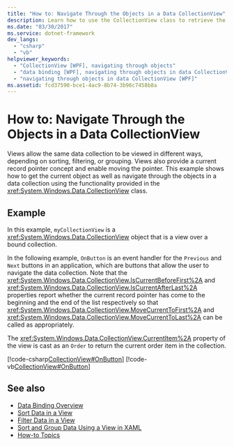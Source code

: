 ```yaml
---
title: "How to: Navigate Through the Objects in a Data CollectionView"
description: Learn how to use the CollectionView class to retrieve the current object as well as navigate through the objects in a data collection.
ms.date: "03/30/2017"
ms.service: dotnet-framework
dev_langs:
  - "csharp"
  - "vb"
helpviewer_keywords:
  - "CollectionView [WPF], navigating through objects"
  - "data binding [WPF], navigating through objects in data CollectionView"
  - "navigating through objects in data CollectionView [WPF]"
ms.assetid: fcd37590-bce1-4ac9-8b74-3b96c7458b8a
---
```

# How to: Navigate Through the Objects in a Data CollectionView

Views allow the same data collection to be viewed in different ways, depending on sorting, filtering, or grouping. Views also provide a current record pointer concept and enable moving the pointer. This example shows how to get the current object as well as navigate through the objects in a data collection using the functionality provided in the <xref:System.Windows.Data.CollectionView> class.

## Example

In this example, `myCollectionView` is a <xref:System.Windows.Data.CollectionView> object that is a view over a bound collection.

In the following example, `OnButton` is an event handler for the `Previous` and `Next` buttons in an application, which are buttons that allow the user to navigate the data collection. Note that the <xref:System.Windows.Data.CollectionView.IsCurrentBeforeFirst%2A> and <xref:System.Windows.Data.CollectionView.IsCurrentAfterLast%2A> properties report whether the current record pointer has come to the beginning and the end of the list respectively so that <xref:System.Windows.Data.CollectionView.MoveCurrentToFirst%2A> and <xref:System.Windows.Data.CollectionView.MoveCurrentToLast%2A> can be called as appropriately.

The <xref:System.Windows.Data.CollectionView.CurrentItem%2A> property of the view is cast as an `Order` to return the current order item in the collection.

[!code-csharp[CollectionView#OnButton](~/samples/snippets/csharp/VS_Snippets_Wpf/CollectionView/CSharp/Page1.xaml.cs#onbutton)]
[!code-vb[CollectionView#OnButton](~/samples/snippets/visualbasic/VS_Snippets_Wpf/CollectionView/VisualBasic/Page1.xaml.vb#onbutton)]

## See also

- [Data Binding Overview](index.md)
- [Sort Data in a View](how-to-sort-data-in-a-view.md)
- [Filter Data in a View](how-to-filter-data-in-a-view.md)
- [Sort and Group Data Using a View in XAML](how-to-sort-and-group-data-using-a-view-in-xaml.md)
- [How-to Topics](data-binding-how-to-topics.md)
